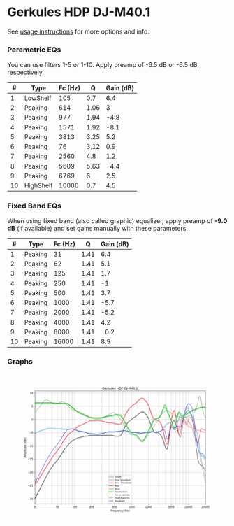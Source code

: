 # Gerkules HDP DJ-M40.1
See [usage instructions](https://github.com/jaakkopasanen/AutoEq#usage) for more options and info.

### Parametric EQs
You can use filters 1-5 or 1-10. Apply preamp of -6.5 dB or -6.5 dB, respectively.

|   # | Type      |   Fc (Hz) |    Q |   Gain (dB) |
|-----|-----------|-----------|------|-------------|
|   1 | LowShelf  |       105 | 0.7  |         6.4 |
|   2 | Peaking   |       614 | 1.06 |         3   |
|   3 | Peaking   |       977 | 1.94 |        -4.8 |
|   4 | Peaking   |      1571 | 1.92 |        -8.1 |
|   5 | Peaking   |      3813 | 3.25 |         5.2 |
|   6 | Peaking   |        76 | 3.12 |         0.9 |
|   7 | Peaking   |      2560 | 4.8  |         1.2 |
|   8 | Peaking   |      5609 | 5.63 |        -4.4 |
|   9 | Peaking   |      6769 | 6    |         2.5 |
|  10 | HighShelf |     10000 | 0.7  |         4.5 |

### Fixed Band EQs
When using fixed band (also called graphic) equalizer, apply preamp of **-9.0 dB** (if available) and set gains manually with these parameters.

|   # | Type    |   Fc (Hz) |    Q |   Gain (dB) |
|-----|---------|-----------|------|-------------|
|   1 | Peaking |        31 | 1.41 |         6.4 |
|   2 | Peaking |        62 | 1.41 |         5.1 |
|   3 | Peaking |       125 | 1.41 |         1.7 |
|   4 | Peaking |       250 | 1.41 |        -1   |
|   5 | Peaking |       500 | 1.41 |         3.7 |
|   6 | Peaking |      1000 | 1.41 |        -5.7 |
|   7 | Peaking |      2000 | 1.41 |        -5.2 |
|   8 | Peaking |      4000 | 1.41 |         4.2 |
|   9 | Peaking |      8000 | 1.41 |        -0.2 |
|  10 | Peaking |     16000 | 1.41 |         8.9 |

### Graphs
![](./Gerkules%20HDP%20DJ-M40.1.png)
